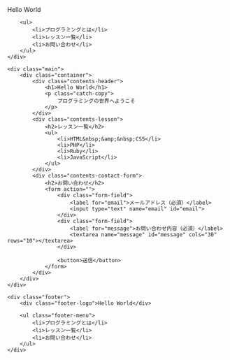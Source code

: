 <html lang="ja">

<head>
    <meta charset="UTF-8">
    <meta http-equiv="X-UA-Compatible" content="IE=edge">
    <meta name="viewport" content="width=device-width, initial-scale=1.0">
    <title>Hello HTML</title>
</head>

<body>
    <div class="header">
        <div class="header-logo">Hello World</div>

        <ul>
            <li>プログラミングとは</li>
            <li>レッスン一覧</li>
            <li>お問い合わせ</li>
        </ul>
    </div>

    <div class="main">
        <div class="container">
            <div class="contents-header">
                <h1>Hello World</h1>
                <p class="catch-copy">
                    プログラミングの世界へようこそ
                </p>
            </div>
            <div class="contents-lesson">
                <h2>レッスン一覧</h2>
                <ul>
                    <li>HTML&nbsp;&amp;&nbsp;CSS</li>
                    <li>PHP</li>
                    <li>Ruby</li>
                    <li>JavaScript</li>
                </ul>
            </div>
            <div class="contents-contact-form">
                <h2>お問い合わせ</h2>
                <form action="">
                    <div class="form-field">
                        <label for="email">メールアドレス（必須）</label>
                        <input type="text" name="email" id="email">
                    </div>
                    <div class="form-field">
                        <label for="message">お問い合わせ内容（必須）</label>
                        <textarea name="message" id="message" cols="30" rows="10"></textarea>
                    </div>

                    <button>送信</button>
                </form>
            </div>
        </div>
    </div>

    <div class="footer">
        <div class="footer-logo">Hello World</div>

        <ul class="footer-menu">
            <li>プログラミングとは</li>
            <li>レッスン一覧</li>
            <li>お問い合わせ</li>
        </ul>
    </div>
</body>

</html>